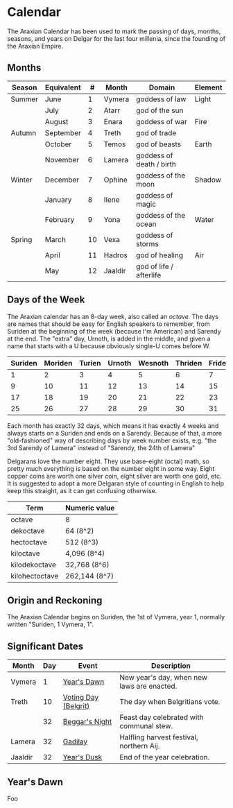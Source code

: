 # Calendar

The Araxian Calendar has been used to mark the passing of days, months,
seasons, and years on Delgar for the last four millenia, since the founding
of the Araxian Empire.

## Months

| Season | Equivalent | #   | Month   | Domain                   | Element |
| ------ | ---------- | --- | ------- | ------------------------ | ------- |
| Summer | June       | 1   | Vymera  | goddess of law           | Light   |
|        | July       | 2   | Atarr   | god of the sun           |         |
|        | August     | 3   | Enara   | goddess of war           | Fire    |
| Autumn | September  | 4   | Treth   | god of trade             |         |
|        | October    | 5   | Temos   | god of beasts            | Earth   |
|        | November   | 6   | Lamera  | goddess of death / birth |         |
| Winter | December   | 7   | Ophine  | goddess of the moon      | Shadow  |
|        | January    | 8   | Ilene   | goddess of magic         |         |
|        | February   | 9   | Yona    | goddess of the ocean     | Water   |
| Spring | March      | 10  | Vexa    | goddess of storms        |         |
|        | April      | 11  | Hadros  | god of healing           | Air     |
|        | May        | 12  | Jaaldir | god of life / afterlife  |         |

## Days of the Week

The Araxian calendar has an 8-day week, also called an _octave._ The days are
names that should be easy for English speakers to remember, from Suriden at
the beginning of the week (because I'm American) and Sarendy at the end. The
"extra" day, Urnoth, is added in the middle, and given a name that starts
with a U because obviously single-U comes before W.

| Suriden | Moriden | Turien | Urnoth | Wesnoth | Thriden | Friden | Sarendy |
| ------- | ------- | ------ | ------ | ------- | ------- | ------ | ------- |
| 1       | 2       | 3      | 4      | 5       | 6       | 7      | 8       |
| 9       | 10      | 11     | 12     | 13      | 14      | 15     | 16      |
| 17      | 18      | 19     | 20     | 21      | 22      | 23     | 24      |
| 25      | 26      | 27     | 28     | 29      | 30      | 31     | 32      |

Each month has exactly 32 days, which means it has exactly 4 weeks and always
starts on a Suriden and ends on a Sarendy. Because of that, a more
"old-fashioned" way of describing days by week number exists, e.g. "the 3rd
Sarendy of Lamera" instead of "Sarendy, the 24th of Lamera"

Delgarans love the number eight. They use base-eight (octal) math, so pretty
much everything is based on the number eight in some way. Eight copper coins
are worth one silver coin, eight silver are worth one gold, etc. It is
suggested to adopt a more Delgaran style of counting in English to help keep
this straight, as it can get confusing otherwise.

| Term           | Numeric value |
| -------------- | ------------- |
| octave         | 8             |
| dekoctave      | 64 (8^2)      |
| hectoctave     | 512 (8^3)     |
| kiloctave      | 4,096 (8^4)   |
| kilodekoctave  | 32,768 (8^6)  |
| kilohectoctave | 262,144 (8^7) |

## Origin and Reckoning

The Araxian Calendar begins on Suriden, the 1st of Vymera, year 1, normally
written "Suriden, 1 Vymera, 1".

## Significant Dates

| Month   | Day | Event                        | Description                                |
| ------- | --- | ---------------------------- | ------------------------------------------ |
| Vymera  | 1   | [Year's Dawn][ydwn]          | New year's day, when new laws are enacted. |
| Treth   | 10  | [Voting Day (Belgrit)][vdbg] | The day when Belgritians vote.             |
|         | 32  | [Beggar's Night][bgnt]       | Feast day celebrated with communal stew.   |
| Lamera  | 32  | [Gadilay][gdly]              | Halfling harvest festival, northern Aij.   |
| Jaaldir | 32  | [Year's Dusk][ydsk]          | End of the year celebration.               |

## Year's Dawn

Foo

[ydwn]: ./Holidays/Years-Dawn.md
[vdbg]: ./Holidays/Voting-Day-Belgrit.md
[ydsk]: ./Holidays/Years-Dusk.md
[gdly]: ./Holidays/Gadilay.md
[bgnt]: ./Holidays/Beggars-Night.md
